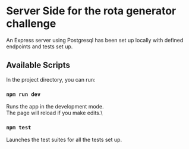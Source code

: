 # Server Side for the rota generator challenge

An Express server using Postgresql has been set up locally with defined endpoints and tests set up.

## Available Scripts

In the project directory, you can run:

### `npm run dev`

Runs the app in the development mode.\
The page will reload if you make edits.\

### `npm test`

Launches the test suites for all the tests set up.
